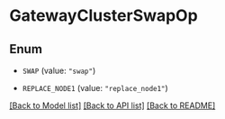# GatewayClusterSwapOp

## Enum


* `SWAP` (value: `"swap"`)

* `REPLACE_NODE1` (value: `"replace_node1"`)


[[Back to Model list]](../README.md#documentation-for-models) [[Back to API list]](../README.md#documentation-for-api-endpoints) [[Back to README]](../README.md)


